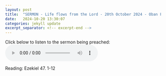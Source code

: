 ```yaml
---
layout: post
title:  "SERMON - Life flows from the Lord - 20th October 2024 - Oban Free Church of Scotland "
date:   2024-10-20 13:30:07
categories: jekyll update
excerpt_separator: <!-- excerpt-end -->
---
```

Click below to listen to the sermon being preached:
<audio controls>
<source src="/media/water.mp3" type="audio/mpeg">
Your browser does not support the audio element.
</audio>

Reading: Ezekiel 47. 1-12
